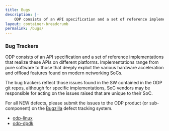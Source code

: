 ```yaml
---
title: Bugs
description: |-
    ODP consists of an API specification and a set of reference implementations that realize these APIs on different platforms. Implementations range from pure software to those that deeply exploit the various hardware acceleration and offload features found on modern networking SoCs.
layout: container-breadcrumb
permalink: /bugs/
---
```


### Bug Trackers

ODP consists of an API specification and a set of reference implementations that realize these APIs on different platforms. Implementations range from pure software to those that deeply exploit the various hardware acceleration and offload features found on modern networking SoCs.

The bug trackers reflect those issues found in the SW contained in the ODP git repos, although for specific implementations, SoC vendors may be responsible for acting on the issues raised that are unique to their SoC.

For all NEW defects, please submit the issues to the ODP product (or sub-component) on the [Bugzilla](https://bugs.linaro.org/enter_bug.cgi?product=OpenDataPlane "Linaro Bugzilla") defect tracking system.

*   [odp-linux](https://bugs.linaro.org/describecomponents.cgi?product=OpenDataPlane%20-%20linux-%20generic%20reference)
*   [odp-dpdk](https://bugs.linaro.org/describecomponents.cgi?product=ODP-DPDK)

